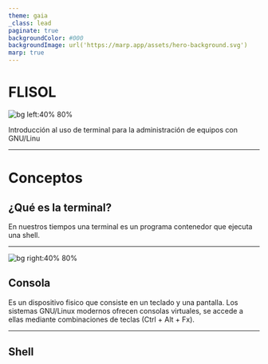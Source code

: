 ```yaml
---
theme: gaia
_class: lead
paginate: true
backgroundColor: #000
backgroundImage: url('https://marp.app/assets/hero-background.svg')
marp: true
---
```

<!-- markdownlint-disable MD025 -->
# **FLISOL**

![bg left:40% 80%](https://flisol.info/Logo?action=AttachFile&do=get&target=FLISoL-2015.png)

Introducción al uso de terminal para la administración de equipos con GNU/Linu

---

# Conceptos

## ¿Qué es la terminal?

En nuestros tiempos una terminal es un programa contenedor que ejecuta una shell.

---

![bg right:40% 80%](https://upload.wikimedia.org/wikipedia/commons/thumb/9/9f/DEC_VT100_terminal_transparent.png/1154px-DEC_VT100_terminal_transparent.png)

## Consola

Es un dispositivo fisico que consiste en un teclado y una pantalla.
Los sistemas GNU/Linux modernos ofrecen consolas virtuales, se accede a ellas mediante combinaciones de teclas (Ctrl + Alt + Fx).

---



## Shell
